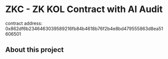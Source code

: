 # ZKC - ZK KOL Contract with AI Audit

contract address: 0x862df6b2346463039589216fb84b4618b76f2b4e8bd479555863d8ea51606501

## About this project
